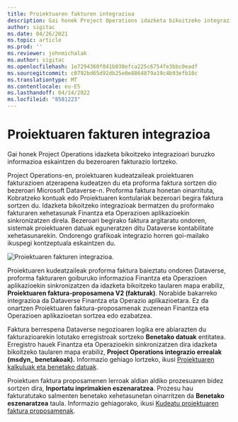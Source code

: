 ```yaml
---
title: Proiektuaren fakturen integrazioa
description: Gai honek Project Operations idazketa bikoitzeko integrazioari buruzko informazioa eskaintzen du bezeroaren fakturazio lortzeko.
author: sigitac
ms.date: 04/26/2021
ms.topic: article
ms.prod: ''
ms.reviewer: johnmichalak
ms.author: sigitac
ms.openlocfilehash: 1e7294360f041b030efca225c6754fe3bbc0eadf
ms.sourcegitcommit: c0792bd65d92db25e0e8864879a19c4b93efb10c
ms.translationtype: MT
ms.contentlocale: eu-ES
ms.lasthandoff: 04/14/2022
ms.locfileid: "8581223"
---
```

# <a name="project-invoice-integration"></a>Proiektuaren fakturen integrazioa

Gai honek Project Operations idazketa bikoitzeko integrazioari buruzko informazioa eskaintzen du bezeroaren fakturazio lortzeko.

Project Operations-en, proiektuaren kudeatzaileak proiektuaren fakturazioen atzerapena kudeatzen du eta proforma faktura sortzen dio bezeroari Microsoft Dataverse-n. Proforma faktura honetan oinarrituta, Kobratzeko kontuak edo Proiektuaren kontulariak bezeroari begira faktura sortzen du. Idazketa bikoitzeko integrazioak bermatzen du proformako fakturaren xehetasunak Finantza eta Operazioen aplikazioekin sinkronizatzen direla. Bezeroari begirako faktura argitaratu ondoren, sistemak proiektuaren datuak eguneratzen ditu Dataverse kontabilitate xehetasunarekin. Ondorengo grafikoak integrazio horren goi-mailako ikuspegi kontzeptuala eskaintzen du.

   ![Proiektuaren fakturen integrazioa.](./media/DW5Invoicing.png)

Proiektuaren kudeatzaileak proforma faktura baieztatu ondoren Dataverse, proforma fakturaren goiburuko informazioa Finantza eta Operazioen aplikazioekin sinkronizatzen da idazketa bikoitzeko taularen mapa erabiliz, **Proiektuaren faktura-proposamena V2 (fakturak)**. Norabide bakarreko integrazioa da Dataverse Finantza eta Operazio aplikazioetara. Ez da onartzen Proiektuaren faktura-proposamenak zuzenean Finantza eta Operazioen aplikazioetan sortzea edo ezabatzea.

Faktura berrespena Dataverse negozioaren logika ere abiarazten du fakturazioarekin lotutako erregistroak sortzeko **Benetako datuak** entitatea. Erregistro hauek Finantza eta Operazioekin sinkronizatzen dira idazketa bikoitzeko taularen mapa erabiliz, **Project Operations integrazio errealak (msdyn\_ benetakoak).** Informazio gehiago lortzeko, ikusi [Proiektuaren kalkuluak eta benetako datuak](resource-dual-write-estimates-actuals.md). 

Proiektuen faktura proposamenen lerroak aldian aldiko prozesuaren bidez sortzen dira, **Inportatu inprimakien eszenaratzea**. Prozesu hau fakturatutako salmenten benetako xehetasunetan oinarritzen da **Benetako eszenaratzea** taula. Informazio gehiagorako, ikusi [Kudeatu proiektuaren faktura proposamenak](../invoicing/format-update-project-invoice-proposals.md#create-project-invoice-proposals). 
